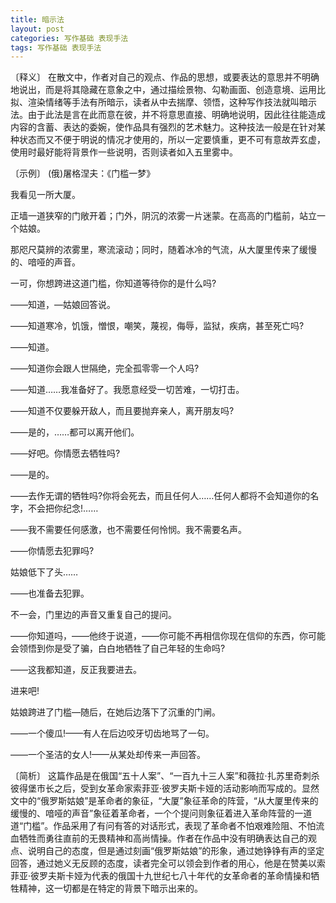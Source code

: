 ```yaml
---
title: 暗示法
layout: post
categories: 写作基础 表现手法
tags: 写作基础 表现手法
---
```


〔释义〕 在散文中，作者对自己的观点、作品的思想，或要表达的意思并不明确地说出，而是将其隐藏在意象之中，通过描绘景物、勾勒画面、创造意境、运用比拟、渲染情绪等手法有所暗示，读者从中去揣摩、领悟，这种写作技法就叫暗示法。由于此法是言在此而意在彼，并不将意思直接、明确地说明，因此往往能造成内容的含蓄、表达的委婉，使作品具有强烈的艺术魅力。这种技法一般是在针对某种状态而又不便于明说的情况才使用的，所以一定要慎重，更不可有意故弄玄虚，使用时最好能将背景作一些说明，否则读者如入五里雾中。

〔示例〕 (俄)屠格涅夫：《门槛一梦》

我看见一所大厦。

正墙一道狭窄的门敞开着；门外，阴沉的浓雾一片迷蒙。在高高的门槛前，站立一个姑娘。

那咫尺莫辨的浓雾里，寒流滚动；同时，随着冰冷的气流，从大厦里传来了缓慢的、喑哑的声音。

一可，你想跨进这道门槛，你知道等待你的是什么吗?

——知道，—姑娘回答说。

——知道寒冷，饥饿，憎恨，嘲笑，蔑视，侮辱，监狱，疾病，甚至死亡吗?

——知道。

——知道你会跟人世隔绝，完全孤零零一个人吗?

——知道……我准备好了。我愿意经受一切苦难，一切打击。

——知道不仅要躲开敌人，而且要抛弃亲人，离开朋友吗?

——是的，……都可以离开他们。

——好吧。你情愿去牺牲吗?

——是的。

——去作无谓的牺牲吗?你将会死去，而且任何人……任何人都将不会知道你的名字，不会把你纪念!……

——我不需要任何感激，也不需要任何怜悯。我不需要名声。

——你情愿去犯罪吗?

姑娘低下了头……

——也准备去犯罪。

不一会，门里边的声音又重复自己的提问。

——你知道吗，——他终于说道，——你可能不再相信你现在信仰的东西，你可能会领悟到你是受了骗，白白地牺牲了自己年轻的生命吗?

——这我都知道，反正我要进去。

进来吧!

姑娘跨进了门槛—随后，在她后边落下了沉重的门闸。

——一个傻瓜!——有人在后边咬牙切齿地骂了一句。

——一个圣洁的女人!——从某处却传来一声回答。

〔简析〕 这篇作品是在俄国“五十人案”、“一百九十三人案”和薇拉·扎苏里奇刺杀彼得堡市长之后，受到女革命家索菲亚·彼罗夫斯卡娅的活动影响而写成的。显然文中的“俄罗斯姑娘”是革命者的象征，“大厦”象征革命的阵营，“从大厦里传来的缓慢的、喑哑的声音”象征着革命者，一个个提问则象征着进入革命阵营的一道道“门槛”。作品采用了有问有答的对话形式，表现了革命者不怕艰难险阻、不怕流血牺牲而勇往直前的无畏精神和高尚情操。作者在作品中没有明确表达自己的观点、说明自己的态度，但是通过刻画“俄罗斯姑娘”的形象，通过她铮铮有声的坚定回答，通过她义无反顾的态度，读者完全可以领会到作者的用心，他是在赞美以索菲亚·彼罗夫斯卡娅为代表的俄国十九世纪七八十年代的女革命者的革命情操和牺牲精神，这一切都是在特定的背景下暗示出来的。 